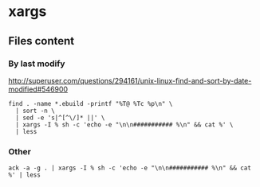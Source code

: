 # xargs

## Files content

### By last modify

<http://superuser.com/questions/294161/unix-linux-find-and-sort-by-date-modified#546900>

    find . -name *.ebuild -printf "%T@ %Tc %p\n" \
      | sort -n \
      | sed -e 's|^[^\/]* ||' \
      | xargs -I % sh -c 'echo -e "\n\n########### %\n" && cat %' \
      | less

### Other

    ack -a -g . | xargs -I % sh -c 'echo -e "\n\n########### %\n" && cat %' | less
